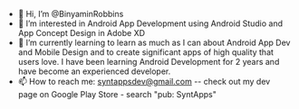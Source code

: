 - 👋 Hi, I’m @BinyaminRobbins
- 👀 I’m interested in Android App Development using Android Studio and App Concept Design in Adobe XD
- 🌱 I’m currently learning to learn as much as I can about Android App Dev and Mobile Design and to create significant apps of high quality that users love. I have been learning Android Development for 2 years and have become an experienced developer.
- 📫 How to reach me: syntappsdev@gmail.com
-- check out my dev page on Google Play Store - search "pub: SyntApps"

<!---
BinyaminRobbins/BinyaminRobbins is a ✨ special ✨ repository because its `README.md` (this file) appears on your GitHub profile.
You can click the Preview link to take a look at your changes.
--->
